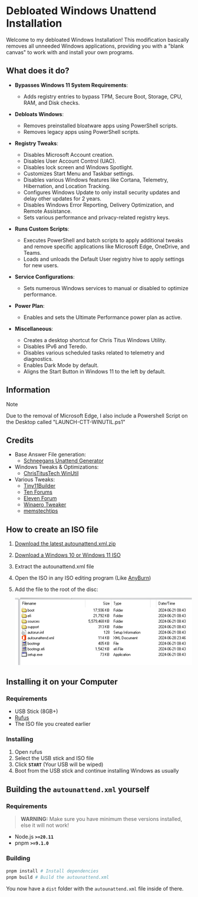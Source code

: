 # Debloated Windows Unattend Installation

Welcome to my debloated Windows Installation! This modification basically removes all unneeded
Windows applications, providing you with a "blank canvas" to work with and install your own
programs.

## What does it do?

- **Bypasses Windows 11 System Requirements**:

  - Adds registry entries to bypass TPM, Secure Boot, Storage, CPU, RAM, and Disk checks.

- **Debloats Windows**:

  - Removes preinstalled bloatware apps using PowerShell scripts.
  - Removes legacy apps using PowerShell scripts.

- **Registry Tweaks**:

  - Disables Microsoft Account creation.
  - Disables User Account Control (UAC).
  - Disables lock screen and Windows Spotlight.
  - Customizes Start Menu and Taskbar settings.
  - Disables various Windows features like Cortana, Telemetry, Hibernation, and Location Tracking.
  - Configures Windows Update to only install security updates and delay other updates for 2 years.
  - Disables Windows Error Reporting, Delivery Optimization, and Remote Assistance.
  - Sets various performance and privacy-related registry keys.

- **Runs Custom Scripts**:

  - Executes PowerShell and batch scripts to apply additional tweaks and remove specific applications like Microsoft Edge, OneDrive, and Teams.
  - Loads and unloads the Default User registry hive to apply settings for new users.

- **Service Configurations**:

  - Sets numerous Windows services to manual or disabled to optimize performance.

- **Power Plan**:

  - Enables and sets the Ultimate Performance power plan as active.

- **Miscellaneous**:
  - Creates a desktop shortcut for Chris Titus Windows Utility.
  - Disables IPv6 and Teredo.
  - Disables various scheduled tasks related to telemetry and diagnostics.
  - Enables Dark Mode by default.
  - Aligns the Start Button in Windows 11 to the left by default.

## Information

> [!NOTE]
> Due to the removal of Microsoft Edge, I also include a Powershell Script on the Desktop called "LAUNCH-CTT-WINUTIL.ps1"

## Credits

- Base Answer File generation:
  - [Schneegans Unattend Generator](https://schneegans.de/windows/unattend-generator/)
- Windows Tweaks & Optimizations:
  - [ChrisTitusTech WinUtil](https://github.com/ChrisTitusTech/winutil)
- Various Tweaks:
  - [Tiny11Builder](https://github.com/ntdevlabs/tiny11builder)
  - [Ten Forums](https://www.tenforums.com/)
  - [Eleven Forum](https://www.elevenforum.com/)
  - [Winaero Tweaker](https://winaerotweaker.com/)
  - [memstechtips](https://github.com/memstechtips)

## How to create an ISO file

1. [Download the latest autounattend.xml.zip](https://nightly.link/sinjs/windows-unattend-install/workflows/build/master/autounattend.xml.zip)
2. [Download a Windows 10 or Windows 11 ISO](https://msdl.gravesoft.dev/)
3. Extract the autounattend.xml file
4. Open the ISO in any ISO editing program (Like [AnyBurn](https://www.anyburn.com/))
5. Add the file to the root of the disc:

   ![UltraISO](meta/iso-screenshot.png)

## Installing it on your Computer

### Requirements

- USB Stick (8GB+)
- [Rufus](https://rufus.ie)
- The ISO file you created earlier

### Installing

1. Open rufus
2. Select the USB stick and ISO file
3. Click **`START`** (Your USB will be wiped)
4. Boot from the USB stick and continue installing Windows as usually

## Building the `autounattend.xml` yourself

### Requirements

> **WARNING:** Make sure you have minimum these versions installed, else it will not work!

- Node.js **`>=20.11`**
- pnpm **`>=9.1.0`**

### Building

```sh
pnpm install # Install dependencies
pnpm build # Build the autounattend.xml
```

You now have a `dist` folder with the `autounattend.xml` file inside of there.
